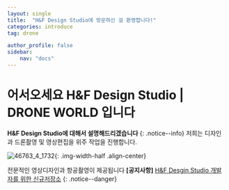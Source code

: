 ```yaml
---
layout: single
title:  "H&F Design Studio에 방문하신 걸 환영합니다!"
categories: introduce
tag: drone

author_profile: false
sidebar:
    nav: "docs"
---
```


# 어서오세요 H&F Design Studio | DRONE WORLD 입니다

**H&F Design Studio에 대해서 설명해드리겠습니다**
{: .notice--info}
저희는 디자인과 드론촬영 및 영상편집을 위주 작업을 진행합니다.

![46763_4_1732]({{site.url}}/images/2023-03-23-one/46763_4_1732.jpg){: .img-width-half .align-center}

전문적인 영상디자인과 항공촬영이 제공됩니다
**[공지사항]** [H&F Desgin Studio 개발자를 위한 신규저장소](https://github.com/tocam75/gentoo_2)
{: .notice--danger}